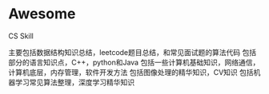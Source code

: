 # Awesome
 CS Skill

主要包括数据结构知识总结，leetcode题目总结，和常见面试题的算法代码
包括部分的语言知识点，C++，python和Java
包括一些计算机基础知识，网络通信，计算机底层，内存管理，软件开发方法
包括图像处理的精华知识，CV知识
包括机器学习常见算法整理，深度学习精华知识

